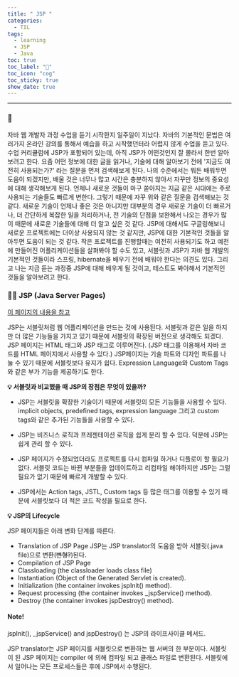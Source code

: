 ```yaml
---
title: " JSP "
categories:
  - TIL
tags:
  - learning
  - JSP
  - Java
toc: true
toc_label: "👷"
toc_icon: "cog"
toc_sticky: true
show_date: true
---
```

__________________

### 💭
자바 웹 개발자 과정 수업을 듣기 시작한지 일주일이 지났다. 자바의 기본적인 문법은 여러가지 온라인 강의를 통해서 예습을 하고 시작했던터라 어렵지 않게 수업을 듣고 있다. 수업 커리큘럼에 JSP가 포함되어 있는데, 아직 JSP가 어떤것인지 잘 몰라서 한번 알아보려고 한다. 요즘 어떤 정보에 대한 글을 읽거나, 기술에 대해 알아보기 전에 '지금도 여전히 사용되는가?' 라는 질문을 먼저 검색해보게 된다. 나의 수준에서는 뭐든 배워두면 도움이 되겠지만, 배울 것은 너무나 많고 시간은 충분하지 않아서 자꾸만 정보의 중요성에 대해 생각해보게 된다. 언제나 새로운 것들이 마구 쏟아지는 지금 같은 시대에는 주로 사용되는 기술들도 빠르게 변한다. 그렇기 때문에 자꾸 위와 같은 질문을 검색해보는 것 같다. 새로운 기술이 언제나 좋은 것은 아니지만 대부분의 경우 새로운 기술이 더 빠르거나, 더 간단하게 복잡한 일을 처리하거나, 전 기술의 단점을 보완해서 나오는 경우가 많이 때문에 새로운 기술들에 대해 더 알고 싶은 것 같다. JSP에 대해서도 구글링해보니 새로운 프로젝트에는 더이상 사용되지 않는 것 같지만, JSP에 대한 기본적인 것들을 알아두면 도움이 되는 것 같다. 작은 프로젝트를 진행할때는 여전히 사용되기도 하고 예전에 만들어진 어플리케이션들을 살펴봐야 할 수도 있고, 서블릿과 JSP가 자바 웹 개발의 기본적인 것들이라 스프링, hibernate을 배우기 전에 배워야 한다는 의견도 있다. 그리고 나는 지금 듣는 과정중 JSP에 대해 배우게 될 것이고, 테스트도 봐야해서 기본적인 것들을 알아보려고 한다.

### 🧑‍💻 JSP (Java Server Pages)
[이 페이지의 내용을 참고](https://www.javatpoint.com/jsp-tutorial)

JSP는 서블릿처럼 웹 어플리케이션을 만드는 것에 사용된다. 서블릿과 같은 일을 하지만 더 많은 기능들을 가지고 있기 때문에 서블릿의 확장된 버전으로 생각해도 되겠다. JSP 페이지는 HTML 태그와 JSP 태그로 이루어진다. (JSP 태그를 이용해서 자바 코드를 HTML 페이지에서 사용할 수 있다.) JSP페이지는 기술 파트와 디자인 파트를 나눌 수 있기 때문에 서블릿보다 유지가 쉽다. Expression Language와 Custom Tags와 같은 부가 기능을 제공하기도 한다.


**💡 서블릿과 비교했을 때 JSP의 장점은 무엇이 있을까?**
- JSP는 서블릿을 확장한 기술이기 때문에 서블릿의 모든 기능들을 사용할 수 있다. implicit objects, predefined tags, expression language 그리고 custom tags와 같은 추가된 기능들을 사용할 수 있다.

- JSP는 비즈니스 로직과 프레젠테이션 로직을 쉽게 분리 할 수 있다. 덕분에 JSP는 쉽게 관리 할 수 있다.

- JSP 페이지가 수정되었더라도 프로젝트를 다시 컴파일 하거나 디플로이 할 필요가 없다. 서블릿 코드는 바뀐 부분들을 업데이트하고 리컴파일 해야하지만 JSP는 그럴 필요가 없기 때문에 빠르게 개발할 수 있다.

- JSP에서는 Action tags, JSTL, Custom tags 등 많은 태그를 이용할 수 있기 때문에 서블릿보다 더 적은 코드 작성을 필요로 한다.


**💡 JSP의 Lifecycle**

JSP 페이지들은 아래 변화 단계를 따른다.
- Translation of JSP Page
JSP는 JSP translator의 도움을 받아 서블릿(.java file)으로 변환(<s>변형?</s>)된다.
- Compilation of JSP Page
- Classloading (the classloader loads class file)
- Instantiation (Object of the Generated Servlet is created).
- Initialization (the container invokes jspInit() method).
- Request processing (the container invokes _jspService() method).
- Destroy (the container invokes jspDestroy() method).

<div class="notice">
  <h4>Note!</h4>
  <p>jspInit(), _jspService() and jspDestroy() 는 JSP의 라이프사이클 메서드.</p>
</div>  


 JSP translator는 JSP 페이지를 서블릿으로 변환하는 웹 서버의 한 부분이다. 서블릿이 된 JSP 페이지는 compiler 에 의해 컴파일 되고 클래스 파일로 변환된다. 서블릿에서 일어나는 모든 프로세스들은 후에 JSP에서 수행된다.  
